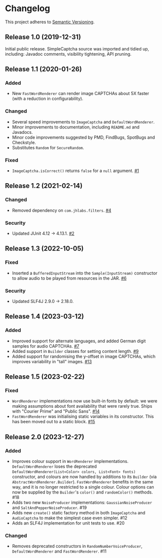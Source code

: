 # Changelog

This project adheres to [Semantic
Versioning](https://semver.org/spec/v2.0.0.html).

## Release 1.0 (2019-12-31)

Initial public release. SimpleCaptcha source was imported and tidied
up, including: Javadoc comments, visibility tightening, API pruning.


## Release 1.1 (2020-01-26)

### Added
- New `FastWordRenderer` can render image CAPTCHAs about 5X faster
  (with a reduction in configurability).

### Changed
- Several speed improvements to `ImageCaptcha` and
  `DefaultWordRenderer`.
- Minor improvements to documentation, including `README.md` and
  Javadocs.
- Minor code improvements suggested by PMD, FindBugs, SpotBugs and
  Checkstyle.
- Substitutes `Random` for `SecureRandom`.

### Fixed
- `ImageCaptcha.isCorrect()` returns `false` for a `null`
  argument. [#1](https://github.com/logicsquad/nanocaptcha/issues/1)


## Release 1.2 (2021-02-14)

### Changed
- Removed dependency on `com.jhlabs.filters`.
  [#4](https://github.com/logicsquad/nanocaptcha/issues/4)

### Security
- Updated JUnit 4.12 → 4.13.1.
  [#2](https://github.com/logicsquad/nanocaptcha/issues/2)


## Release 1.3 (2022-10-05)

### Fixed
- Inserted a `BufferedInputStream` into the `Sample(InputStream)`
  constructor to allow audio to be played from resources in the
  JAR. [#6](https://github.com/logicsquad/nanocaptcha/issues/6)

### Security
- Updated SLF4J 2.9.0 → 2.18.0.


## Release 1.4 (2023-03-12)

### Added
- Improved support for alternate languages, and added German digit
  samples for audio
  CAPTCHAs. [#7](https://github.com/logicsquad/nanocaptcha/issues/7)
- Added support in `Builder` classes for setting content
  length. [#9](https://github.com/logicsquad/nanocaptcha/issues/9)
- Added support for randomising the y-offset in image CAPTCHAs, which
  improves variability in "tall"
  images. [#13](https://github.com/logicsquad/nanocaptcha/issues/13)


## Release 1.5 (2023-02-22)

### Fixed
- `WordRenderer` implementations now use built-in fonts by default: we
  were making assumptions about font availability that were rarely
  true. Ships with "Courier Prime" and "Public
  Sans". [#14](https://github.com/logicsquad/nanocaptcha/issues/14)
- `FastWordRenderer` was initialising static variables in its
  constructor. This has been moved out to a static
  block. [#15](https://github.com/logicsquad/nanocaptcha/issues/15)


## Release 2.0 (2023-12-27)

### Added
- Improves colour support in `WordRenderer`
  implementations. `DefaultWordRenderer` loses the deprecated
  `DefaultWordRenderer(List<Color> colors, List<Font> fonts)`
  constructor, and colours are now handled by additions to its
  `Builder` (via `AbstractWordRenderer.Builder`). `FastWordRenderer`
  benefits in the same way, and it is no longer restricted to a single
  colour. Colour options can now be supplied by the `Builder`'s
  `color()` and `randomColor()` methods. #18
- Adds two new `NoiseProducer` implementations:
  `GaussianNoiseProducer` and `SaltAndPepperNoiseProducer`. #19
- Adds new `create()` static factory method in both `ImageCaptcha` and
  `AudioCaptcha` to make the simplest case even simpler. #12
- Adds an SLF4J implementation for unit tests to use. #20

### Changed
- Removes deprecated constructors in `RandomNumberVoiceProducer`,
  `DefaultWordRenderer` and `FastWordRenderer`. #11
